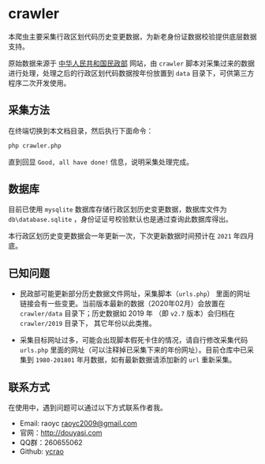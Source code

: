 # crawler

本爬虫主要采集行政区划代码历史变更数据，为新老身份证数据校验提供底层数据支持。

原始数据来源于 [中华人民共和国民政部](http://www.mca.gov.cn/) 网站，由 `crawler` 脚本对采集过来的数据进行处理，处理之后的行政区划代码数据按年份放置到 `data` 目录下，可供第三方程序二次开发使用。

## 采集方法

在终端切换到本文档目录，然后执行下面命令：

```bash
php crawler.php
```

直到回显 `Good, all have done!` 信息，说明采集处理完成。

## 数据库

目前已使用 `mysqlite` 数据库存储行政区划历史变更数据，数据库文件为 `db\database.sqlite` ，身份证证号校验默认也是通过查询此数据库得出。

本行政区划历史变更数据会一年更新一次，下次更新数据时间预计在 `2021` 年四月底。

## 已知问题

- 民政部可能更新部分历史数据文件网址，采集脚本（`urls.php`） 里面的网址链接会有一些变更。当前版本最新的数据（2020年02月）会放置在 `crawler/data` 目录下；历史数据如 2019 年 （即 `v2.7` 版本）会归档在 `crawler/2019` 目录下， 其它年份以此类推。

- 采集目标网址过多，可能会出现脚本假死卡住的情况，请自行修改采集代码 `urls.php` 里面的网址（可以注释掉已采集下来的年份网址）。目前仓库中已采集到 `1980-201801` 年月数据，如有最新数据请添加新的 `url` 重新采集。

## 联系方式

在使用中，遇到问题可以通过以下方式联系作者我。

- Email: raoyc <raoyc2009@gmail.com>
- 官网：http://douyasi.com
- QQ群：260655062
- Github: [ycrao](https://github.com/ycrao)



